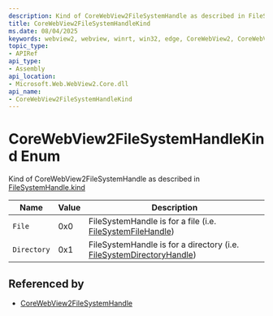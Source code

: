 ```yaml
---
description: Kind of CoreWebView2FileSystemHandle as described in FileSystemHandle.kind
title: CoreWebView2FileSystemHandleKind
ms.date: 08/04/2025
keywords: webview2, webview, winrt, win32, edge, CoreWebView2, CoreWebView2Controller, browser control, edge html, CoreWebView2FileSystemHandleKind
topic_type:
- APIRef
api_type:
- Assembly
api_location:
- Microsoft.Web.WebView2.Core.dll
api_name:
- CoreWebView2FileSystemHandleKind
---
```


# CoreWebView2FileSystemHandleKind Enum

Kind of CoreWebView2FileSystemHandle as described in [FileSystemHandle.kind](https://developer.mozilla.org/docs/Web/API/FileSystemHandle/kind)

| Name |  Value | Description |
|--|--|--|
|`File` | 0x0  |  FileSystemHandle is for a file (i.e. [FileSystemFileHandle](https://developer.mozilla.org/docs/Web/API/FileSystemFileHandle))|
|`Directory` | 0x1  |  FileSystemHandle is for a directory (i.e. [FileSystemDirectoryHandle](https://developer.mozilla.org/docs/Web/API/FileSystemDirectoryHandle))|


## Referenced by

- [CoreWebView2FileSystemHandle](corewebview2filesystemhandle.md)
